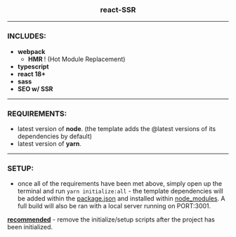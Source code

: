 <h3 align="center"> react-SSR </h3>

<hr />

<h3> INCLUDES: </h3>

- <b> webpack </b>
  - <b> HMR </b>! (Hot Module Replacement)
- <b> typescript </b>
- <b> react 18+ </b>
- <b> sass </b>
- <b> SEO w/ SSR </b>

<hr />

<h3> REQUIREMENTS: </h3>

- latest version of <b>node</b>. (the template adds the @latest versions of its dependencies by default)
- latest version of <b>yarn</b>.

<hr />

<h3> SETUP: </h3>

- once all of the requirements have been met above, simply open up the terminal and run ```yarn initialize:all``` - the template dependencies will be added within the <ins>package.json</ins> and installed within <ins>node_modules</ins>. A full build will also be ran with a local server running on PORT:3001.

<b><ins>recommended</ins></b> - remove the initialize/setup scripts after the project has been initialized.
